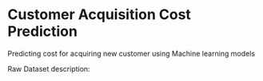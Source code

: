 # Customer Acquisition Cost Prediction
Predicting cost for acquiring new customer using Machine learning models

Raw Dataset description:


